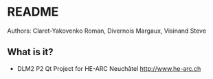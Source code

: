 # README #

Authors:
Claret-Yakovenko Roman, Divernois Margaux, Visinand Steve

## What is it? ##

* DLM2 P2 Qt Project for HE-ARC Neuchâtel <http://www.he-arc.ch>